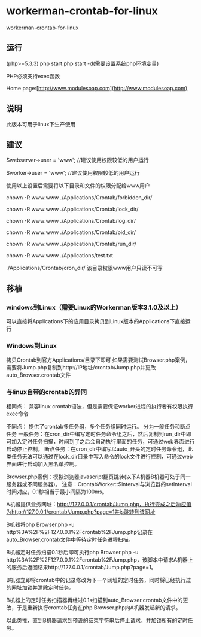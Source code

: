 # workerman-crontab-for-linux
workerman-crontab-for-linux
## 运行
(php>=5.3.3)
php start.php start -d(需要设置系统php环境变量)

PHP必须支持exec函数

Home page:[http://www.modulesoap.com](http://www.modulesoap.com)

## 说明
此版本可用于linux下生产使用

## 建议
$webserver->user = 'www';	//建议使用权限较低的用户运行

$worker->user = 'www';		//建议使用权限较低的用户运行

使用以上设置后需要将以下目录和文件的权限分配给www用户

chown -R www:www ./Applications/Crontab/forbidden_dir/

chown -R www:www ./Applications/Crontab/lock_dir/

chown -R www:www ./Applications/Crontab/log_dir/

chown -R www:www ./Applications/Crontab/pid_dir/

chown -R www:www ./Applications/Crontab/run_dir/

chown -R www:www ./Applications/test.txt

./Applications/Crontab/cron_dir/ 该目录权限www用户只读不可写

## 移植
### windows到Linux（需要Linux的Workerman版本3.1.0及以上）
可以直接将Applications下的应用目录拷贝到Linux版本的Applications下直接运行

### Windows到Linux
拷贝Crontab到官方Applications/目录下即可
如果需要测试Browser.php案例，需要将Jump.php复制到http://IP地址/crontab/Jump.php并更改auto_Browser.crontab文件

### 与linux自带的crontab的异同

相同点：
兼容linux crontab语法，但是需要保证worker进程的执行者有权限执行exec命令

不同点：
提供了crontab多任务组，多个任务组同时运行。
分为一般任务和断点任务
一般任务：在cron_dir中编写定时任务命令组之后，然后复制到run_dir中即可加入定时任务扫描，时间到了之后会自动执行里面的任务，可通过web界面进行启动停止控制。
断点任务：在cron_dir中编写以auto_开头的定时任务命令组，此类任务无法可以通过在lock_dir目录中写入命令的lock文件进行控制，可通过web界面进行启动加入黑名单控制。


Browser.php案例：模拟浏览器javascript翻页跳转(以下A机器B机器可处于同一服务器或不同服务器)。
注意：CrontabWorker::$interval与浏览器的setInterval时间对应，0.1秒相当于最小间隔为100ms。

A机器提供业务网址：http://127.0.0.1/crontab/Jump.php，执行完成之后响应值为http://127.0.0.1/crontab/Jump.php?page=1并js跳转到该网址

B机器将php Browser.php -u http%3A%2F%2F127.0.0.1%2Fcrontab%2FJump.php记录在auto_Browser.crontab文件中等待定时任务进程扫描。

B机器定时任务扫描0.1秒后即可执行php Browser.php -u http%3A%2F%2F127.0.0.1%2Fcrontab%2FJump.php，该脚本中请求A机器上的服务后返回结果http://127.0.0.1/crontab/Jump.php?page=1。

B机器立即将crontab中的记录修改为下一个网址的定时任务，同时将已经执行过的网址加锁并清除定时任务。

B机器上的定时任务扫描器再经过0.1s扫描到auto_Browser.crontab文件中的更改，于是重新执行crontab任务在php Browser.php向A机器发起新的请求。

以此类推，直到B机器请求到预设的结束字符串后停止请求，并加锁所有的定时任务。
